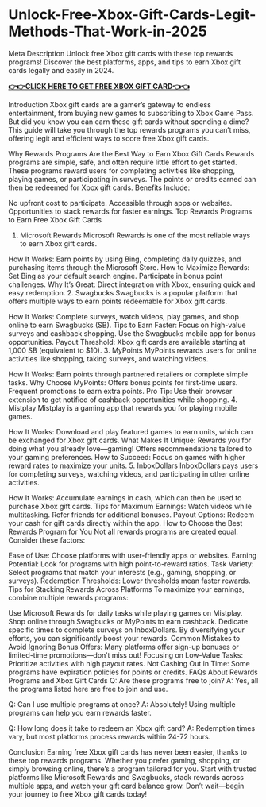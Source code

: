 # Unlock-Free-Xbox-Gift-Cards-Legit-Methods-That-Work-in-2025
Meta Description
Unlock free Xbox gift cards with these top rewards programs! Discover the best platforms, apps, and tips to earn Xbox gift cards legally and easily in 2024.

**[👉👉CLICK HERE TO GET FREE XBOX GIFT CARD👈👈](https://myusoffer.xyz/all-gift-card-2/)**


Introduction
Xbox gift cards are a gamer’s gateway to endless entertainment, from buying new games to subscribing to Xbox Game Pass. But did you know you can earn these gift cards without spending a dime? This guide will take you through the top rewards programs you can’t miss, offering legit and efficient ways to score free Xbox gift cards.

Why Rewards Programs Are the Best Way to Earn Xbox Gift Cards
Rewards programs are simple, safe, and often require little effort to get started. These programs reward users for completing activities like shopping, playing games, or participating in surveys. The points or credits earned can then be redeemed for Xbox gift cards.
Benefits Include:

No upfront cost to participate.
Accessible through apps or websites.
Opportunities to stack rewards for faster earnings.
Top Rewards Programs to Earn Free Xbox Gift Cards
1. Microsoft Rewards
Microsoft Rewards is one of the most reliable ways to earn Xbox gift cards.

How It Works: Earn points by using Bing, completing daily quizzes, and purchasing items through the Microsoft Store.
How to Maximize Rewards:
Set Bing as your default search engine.
Participate in bonus point challenges.
Why It’s Great: Direct integration with Xbox, ensuring quick and easy redemption.
2. Swagbucks
Swagbucks is a popular platform that offers multiple ways to earn points redeemable for Xbox gift cards.

How It Works: Complete surveys, watch videos, play games, and shop online to earn Swagbucks (SB).
Tips to Earn Faster:
Focus on high-value surveys and cashback shopping.
Use the Swagbucks mobile app for bonus opportunities.
Payout Threshold: Xbox gift cards are available starting at 1,000 SB (equivalent to $10).
3. MyPoints
MyPoints rewards users for online activities like shopping, taking surveys, and watching videos.

How It Works: Earn points through partnered retailers or complete simple tasks.
Why Choose MyPoints:
Offers bonus points for first-time users.
Frequent promotions to earn extra points.
Pro Tip: Use their browser extension to get notified of cashback opportunities while shopping.
4. Mistplay
Mistplay is a gaming app that rewards you for playing mobile games.

How It Works: Download and play featured games to earn units, which can be exchanged for Xbox gift cards.
What Makes It Unique:
Rewards you for doing what you already love—gaming!
Offers recommendations tailored to your gaming preferences.
How to Succeed: Focus on games with higher reward rates to maximize your units.
5. InboxDollars
InboxDollars pays users for completing surveys, watching videos, and participating in other online activities.

How It Works: Accumulate earnings in cash, which can then be used to purchase Xbox gift cards.
Tips for Maximum Earnings:
Watch videos while multitasking.
Refer friends for additional bonuses.
Payout Options: Redeem your cash for gift cards directly within the app.
How to Choose the Best Rewards Program for You
Not all rewards programs are created equal. Consider these factors:

Ease of Use: Choose platforms with user-friendly apps or websites.
Earning Potential: Look for programs with high point-to-reward ratios.
Task Variety: Select programs that match your interests (e.g., gaming, shopping, or surveys).
Redemption Thresholds: Lower thresholds mean faster rewards.
Tips for Stacking Rewards Across Platforms
To maximize your earnings, combine multiple rewards programs:

Use Microsoft Rewards for daily tasks while playing games on Mistplay.
Shop online through Swagbucks or MyPoints to earn cashback.
Dedicate specific times to complete surveys on InboxDollars.
By diversifying your efforts, you can significantly boost your rewards.
Common Mistakes to Avoid
Ignoring Bonus Offers: Many platforms offer sign-up bonuses or limited-time promotions—don’t miss out!
Focusing on Low-Value Tasks: Prioritize activities with high payout rates.
Not Cashing Out in Time: Some programs have expiration policies for points or credits.
FAQs About Rewards Programs and Xbox Gift Cards
Q: Are these programs free to join?
A: Yes, all the programs listed here are free to join and use.

Q: Can I use multiple programs at once?
A: Absolutely! Using multiple programs can help you earn rewards faster.

Q: How long does it take to redeem an Xbox gift card?
A: Redemption times vary, but most platforms process rewards within 24-72 hours.

Conclusion
Earning free Xbox gift cards has never been easier, thanks to these top rewards programs. Whether you prefer gaming, shopping, or simply browsing online, there’s a program tailored for you. Start with trusted platforms like Microsoft Rewards and Swagbucks, stack rewards across multiple apps, and watch your gift card balance grow. Don’t wait—begin your journey to free Xbox gift cards today!
